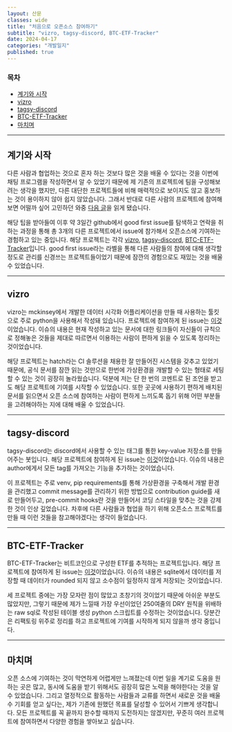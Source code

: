 ```yaml
---
layout: 산문
classes: wide
title: "처음으로 오픈소스 참여하기"
subtitle: "vizro, tagsy-discord, BTC-ETF-Tracker"
date: 2024-04-17
categories: "개발일지"
published: true
---
```


### 목차

- [계기와 시작](#계기와-시작)
- [vizro](#vizro)
- [tagsy-discord](#tagsy-discord)
- [BTC-ETF-Tracker](#btc-etf-tracker)
- [마치며](#마치며)

---

## 계기와 시작

다른 사람과 협업하는 것으로 혼자 하는 것보다 많은 것을 배울 수 있다는 것을 이번에 채팅 프로그램을 작성하면서 알 수 있었기 때문에 제 기존의 프로젝트에 팀을 구성해보려는 생각을 했지만, 다른 대단한 프로젝트들에 비해 매력적으로 보이지도 않고 홍보하는 것이 용이하지 않아 쉽지 않았습니다. 그래서 반대로 다른 사람의 프로젝트에 참여해보면 어떨까 싶어 고민하던 와중 [다음 글](https://well-balanced.medium.com/%EA%BC%BC%EC%88%98%EB%A1%9C-%EC%98%A4%ED%94%88%EC%86%8C%EC%8A%A4-%EA%B8%B0%EC%97%AC%ED%95%98%EA%B8%B0-b34ee4cc2bc2)을 읽게 됐습니다.

해당 팁을 받아들여 이후 약 3일간 github에서 good first issue를 탐색하고 연락을 취하는 과정을 통해 총 3개의 다른 프로젝트에서 issue에 참가해서 오픈소스에 기여하는 경험하고 있는 중입니다. 해당 프로젝트는 각각 [vizro](https://github.com/mckinsey/vizro), [tagsy-discord](https://github.com/tarto-dev/tagsy-discord), [BTC-ETF-Tracker](https://github.com/BuildWithData/BTC-ETF-Tracker)입니다. good first issue라는 라벨을 통해 다른 사람들의 참여에 대해 생각할 정도로 관리를 신경쓰는 프로젝트들이었기 때문에 잠깐의 경험으로도 재밌는 것을 배울 수 있었습니다.

---

## vizro

vizro는 mckinsey에서 개발한 데이터 시각화 어플리케이션을 만들 때 사용하는 툴킷으로 주로 python을 사용해서 작성돼 있습니다. 프로젝트에 참여하게 된 issue는 [이것](https://github.com/mckinsey/vizro/issues/424#issuecomment-2061052264)이었습니다. 이슈의 내용은 현재 작성하고 있는 문서에 대한 링크들이 자신들이 규칙으로 정해놓은 것들을 제대로 따르면서 이용하는 사람이 편하게 읽을 수 있도록 정리하는 것이었습니다.

해당 프로젝트는 hatch라는 CI 솔루션을 채용한 잘 만들어진 시스템을 갖추고 있었기 때문에, 공식 문서를 잠깐 읽는 것만으로 한번에 가상환경을 개발할 수 있는 형태로 세팅할 수 있는 것이 굉장히 놀라웠습니다. 덕분에 저는 단 한 번의 코멘트로 된 조언을 받고도 해당 프로젝트에 기여를 시작할 수 있었습니다. 또한 곳곳에 사용하기 편하게 배치된 문서를 읽으면서 오픈 소스에 참여하는 사람이 편하게 느끼도록 돕기 위해 어떤 부분들을 고려해야하는 지에 대해 배울 수 있었습니다.

---

## tagsy-discord

tagsy-discord는 discord에서 사용할 수 있는 태그를 통한 key-value 저장소를 만들어주는 봇입니다. 해당 프로젝트에 참여하게 된 issue는 [이것](https://github.com/tarto-dev/tagsy-discord/issues/26#issuecomment-2067624087)이었습니다. 이슈의 내용은 author에게서 모든 tag를 가져오는 기능을 추가하는 것이었습니다.

이 프로젝트는 주로 venv, pip requirements를 통해 가상환경을 구축해서 개발 환경을 관리했고 commit message를 관리하기 위한 방법으로 contribution guide를 새로 만들어두고, pre-commit hooks란 것을 만들어서 코딩 스타일을 맞추는 것을 강제한 것이 인상 깊었습니다. 차후에 다른 사람들과 협업을 하기 위해 오픈소스 프로젝트를 만들 때 이런 것들을 참고해야겠다는 생각이 들었습니다.

---

## BTC-ETF-Tracker

BTC-ETF-Tracker는 비트코인으로 구성한 ETF를 추적하는 프로젝트입니다. 해당 프로젝트에 참여하게 된 issue는 [이것](https://github.com/BuildWithData/BTC-ETF-Tracker/issues/34#issuecomment-2065411254)이었습니다. 이슈의 내용은 sqlite에서 데이터를 저장할 때 데이터가 rounded 되지 않고 소수점이 일정하지 않게 저장되는 것이었습니다.

세 프로젝트 중에는 가장 모자란 점이 많았고 초창기의 것이었기 때문에 아쉬운 부분도 많았지만, 그렇기 때문에 제가 느낄때 가장 우선이었던 250여줄의 DRY 원칙을 위배하는 raw sql로 작성된 테이블 생성 python 스크립트를 수정하는 것이었습니다. 당분간은 리팩토링 위주로 정리를 하고 프로젝트에 기여를 시작하게 되지 않을까 생각 중입니다.

---

## 마치며

오픈 소스에 기여하는 것이 막연하게 어렵게만 느껴졌는데 이번 일을 계기로 도움을 원하는 곳은 많고, 동시에 도움을 받기 위해서도 굉장히 많은 노력을 해야한다는 것을 알 수 있었습니다. 그리고 열정적으로 활동하는 사람들과 교류를 하면서 새로운 것을 배울 수 기회를 얻고 싶다는, 제가 기존에 원했던 목표를 달성할 수 있어서 기쁘게 생각합니다. 모든 프로젝트를 꼭 끝까지 완수할 때까지 도전하지는 않겠지만, 꾸준히 여러 프로젝트에 참여하면서 다양한 경험을 쌓아보고 싶습니다.
